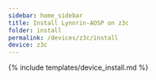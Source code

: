 ```yaml
---
sidebar: home_sidebar
title: Install Lynnrin-AOSP on z3c
folder: install
permalink: /devices/z3c/install
device: z3c
---
```

{% include templates/device_install.md %}
